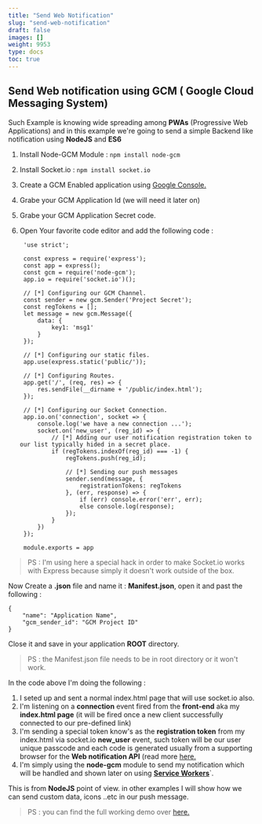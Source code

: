 ```yaml
---
title: "Send Web Notification"
slug: "send-web-notification"
draft: false
images: []
weight: 9953
type: docs
toc: true
---
```


## Send Web notification using GCM ( Google Cloud Messaging System)
Such Example is knowing wide spreading among **PWAs** (Progressive Web Applications) and in this example we're going to send a simple Backend like notification using **NodeJS** and **ES6**

1. Install Node-GCM Module : `npm install node-gcm`
2. Install Socket.io : `npm install socket.io`
3. Create a GCM Enabled application using [Google Console.][1]
4. Grabe your GCM Application Id (we will need it later on)
5. Grabe your GCM Application Secret code.
5. Open Your favorite code editor and add the following code : 

        'use strict';

        const express = require('express');
        const app = express();
        const gcm = require('node-gcm');
        app.io = require('socket.io')();
        
        // [*] Configuring our GCM Channel.
        const sender = new gcm.Sender('Project Secret');
        const regTokens = [];
        let message = new gcm.Message({
            data: {
                key1: 'msg1'
            }
        });
        
        // [*] Configuring our static files.
        app.use(express.static('public/'));
        
        // [*] Configuring Routes.
        app.get('/', (req, res) => {
            res.sendFile(__dirname + '/public/index.html');
        });
        
        // [*] Configuring our Socket Connection.
        app.io.on('connection', socket => {
            console.log('we have a new connection ...');
            socket.on('new_user', (reg_id) => {
                // [*] Adding our user notification registration token to our list typically hided in a secret place.
                if (regTokens.indexOf(reg_id) === -1) {
                    regTokens.push(reg_id);
        
                    // [*] Sending our push messages
                    sender.send(message, {
                        registrationTokens: regTokens
                    }, (err, response) => {
                        if (err) console.error('err', err);
                        else console.log(response);
                    });
                }
            })
        });
         
        module.exports = app

> PS : I'm using here a special hack in order to make Socket.io works
> with Express because simply it doesn't work outside of the box.

Now Create a **.json** file and name it : **Manifest.json**, open it and past the following : 

    {
        "name": "Application Name",
        "gcm_sender_id": "GCM Project ID"
    }

Close it and save in your application **ROOT** directory.

> PS : the Manifest.json file needs to be in root directory or it won't work.

In the code above I'm doing the following : 

1. I seted up and sent a normal index.html page that will use socket.io also.
2. I'm listening on a **connection** event fired from the **front-end** aka my **index.html page** (it will be fired once a new client successfully connected to our pre-defined link)
3. I'm sending a special token know's as the **registration token** from my index.html via socket.io **new_user** event, such token will be our user unique passcode and each code is generated usually from a supporting browser for the **Web notification API** (read more [here.][2] 
4. I'm simply using the **node-gcm** module to send my notification which will be handled and shown later on using [**Service Workers**][3]`.

This is from **NodeJS** point of view. in other examples I will show how we can send custom data, icons ..etc in our push message.

> PS : you can find the full working demo over [here.][4]

        

    


  [1]: https://console.cloud.google.com/
  [2]: https://developer.mozilla.org/en/docs/Web/API/notification
  [3]: https://developer.mozilla.org/en-US/docs/Web/API/Service_Worker_API
  [4]: https://github.com/houssem-yahiaoui/webpush-notification

